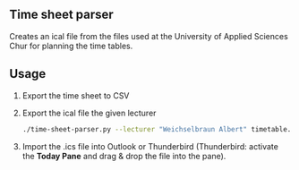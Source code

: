 Time sheet parser
-----------------

Creates an ical file from the files used at the University of Applied Sciences Chur for planning the time tables.

Usage
-----

 1. Export the time sheet to CSV
 2. Export the ical file the given lecturer

    ```bash
    ./time-sheet-parser.py --lecturer "Weichselbraun Albert" timetable.csv > timetable.ics
    ```

 3. Import the .ics file into Outlook or Thunderbird (Thunderbird: activate the **Today Pane** and drag & drop the file into the pane).
